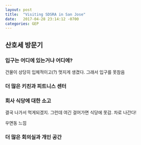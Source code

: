 ```yaml
---
layout: post
title:  "Visiting SDSRA in San Jose"
date:   2017-04-28 23:14:12 -0700
categories: GEP
---
```


## 산호세 방문기

### 입구는 어디에 있는거냐 어디에?
건물이 상당히 입체적이고(?) 멋지게 생겼다.  그래서 입구를 못참음

### 더 많은 키친과 피트니스 센터


### 회사 식당에 대한 소고
결국 나가서 먹게되겠지. 그런데 여긴 걸어가면 식당에 못감. 차로 나간다!

우면동 느낌

### 더 많은 회의실과 개인 공간
